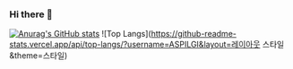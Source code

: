 ### Hi there 👋

[![Anurag's GitHub stats](https://github-readme-stats.vercel.app/api?username=ASPILGI)](https://github.com/anuraghazra/github-readme-stats)
![Top Langs](https://github-readme-stats.vercel.app/api/top-langs/?username=ASPILGI&layout=레이아웃 스타일&theme=스타일)
